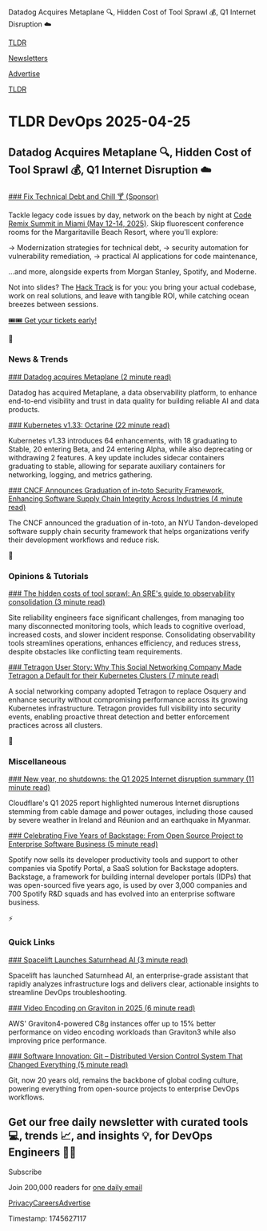 Datadog Acquires Metaplane 🔍, Hidden Cost of Tool Sprawl 💰, Q1 Internet Disruption ☁️

[TLDR](/)

[Newsletters](/newsletters)

[Advertise](https://advertise.tldr.tech/)

[TLDR](/)

# TLDR DevOps 2025-04-25

## Datadog Acquires Metaplane 🔍, Hidden Cost of Tool Sprawl 💰, Q1 Internet Disruption ☁️

### 

[### Fix Technical Debt and Chill 🍸 (Sponsor)](https://coderemix.ai/?utm_campaign=2025-May-Code%20Remix%20Summit&amp;utm_medium=email&amp;utm_content=primary&amp;utm_source=tldr)

Tackle legacy code issues by day, network on the beach by night at [Code Remix Summit in Miami (May 12-14, 2025)](https://coderemix.ai/?utm_campaign=2025-May-Code%20Remix%20Summit&utm_medium=email&utm_content=primary&utm_source=tldr). Skip fluorescent conference rooms for the Margaritaville Beach Resort, where you'll explore:

→ Modernization strategies for technical debt, → security automation for vulnerability remediation, → practical AI applications for code maintenance,

…and more, alongside experts from Morgan Stanley, Spotify, and Moderne.

Not into slides? The [Hack Track](https://coderemix.ai/?utm_campaign=2025-May-Code%20Remix%20Summit&utm_medium=email&utm_content=primary&utm_source=tldr#hack-track) is for you: you bring your actual codebase, work on real solutions, and leave with tangible ROI, while catching ocean breezes between sessions.

[🎟️🎟️ Get your tickets early!](https://coderemix.ai/?utm_campaign=2025-May-Code%20Remix%20Summit&utm_medium=email&utm_content=primary&utm_source=tldr)

📱

### News & Trends

[### Datadog acquires Metaplane (2 minute read)](https://www.datadoghq.com/blog/datadog-acquires-metaplane/?utm_source=tldrdevops)

Datadog has acquired Metaplane, a data observability platform, to enhance end-to-end visibility and trust in data quality for building reliable AI and data products.

[### Kubernetes v1.33: Octarine (22 minute read)](https://kubernetes.io/blog/2025/04/23/kubernetes-v1-33-release/?utm_source=tldrdevops)

Kubernetes v1.33 introduces 64 enhancements, with 18 graduating to Stable, 20 entering Beta, and 24 entering Alpha, while also deprecating or withdrawing 2 features. A key update includes sidecar containers graduating to stable, allowing for separate auxiliary containers for networking, logging, and metrics gathering.

[### CNCF Announces Graduation of in-toto Security Framework, Enhancing Software Supply Chain Integrity Across Industries (4 minute read)](https://www.cncf.io/announcements/2025/04/23/cncf-announces-graduation-of-in-toto-security-framework-enhancing-software-supply-chain-integrity-across-industries/?utm_source=tldrdevops)

The CNCF announced the graduation of in-toto, an NYU Tandon-developed software supply chain security framework that helps organizations verify their development workflows and reduce risk.

🚀

### Opinions & Tutorials

[### The hidden costs of tool sprawl: An SRE's guide to observability consolidation (3 minute read)](https://www.elastic.co/blog/guide-observability-consolidation?utm_source=tldrdevops)

Site reliability engineers face significant challenges, from managing too many disconnected monitoring tools, which leads to cognitive overload, increased costs, and slower incident response. Consolidating observability tools streamlines operations, enhances efficiency, and reduces stress, despite obstacles like conflicting team requirements.

[### Tetragon User Story: Why This Social Networking Company Made Tetragon a Default for their Kubernetes Clusters (7 minute read)](https://cilium.io/blog/2025/04/15/tetragon-social-networking-user-story/?utm_source=tldrdevops)

A social networking company adopted Tetragon to replace Osquery and enhance security without compromising performance across its growing Kubernetes infrastructure. Tetragon provides full visibility into security events, enabling proactive threat detection and better enforcement practices across all clusters.

🎁

### Miscellaneous

[### New year, no shutdowns: the Q1 2025 Internet disruption summary (11 minute read)](https://blog.cloudflare.com/q1-2025-internet-disruption-summary/?utm_source=tldrdevops)

Cloudflare's Q1 2025 report highlighted numerous Internet disruptions stemming from cable damage and power outages, including those caused by severe weather in Ireland and Réunion and an earthquake in Myanmar.

[### Celebrating Five Years of Backstage: From Open Source Project to Enterprise Software Business (5 minute read)](https://engineering.atspotify.com/2025/04/celebrating-five-years-of-backstage/?utm_source=tldrdevops)

Spotify now sells its developer productivity tools and support to other companies via Spotify Portal, a SaaS solution for Backstage adopters. Backstage, a framework for building internal developer portals (IDPs) that was open-sourced five years ago, is used by over 3,000 companies and 700 Spotify R&D squads and has evolved into an enterprise software business.

⚡️

### Quick Links

[### Spacelift Launches Saturnhead AI (3 minute read)](https://www.apmdigest.com/spacelift-launches-saturnhead-ai?utm_source=tldrdevops)

Spacelift has launched Saturnhead AI, an enterprise-grade assistant that rapidly analyzes infrastructure logs and delivers clear, actionable insights to streamline DevOps troubleshooting.

[### Video Encoding on Graviton in 2025 (6 minute read)](https://aws.amazon.com/blogs/opensource/video-encoding-on-graviton-in-2025/?utm_source=tldrdevops)

AWS' Graviton4-powered C8g instances offer up to 15% better performance on video encoding workloads than Graviton3 while also improving price performance.

[### Software Innovation: Git – Distributed Version Control System That Changed Everything (5 minute read)](https://build5nines.com/software-innovation-git-distributed-version-control-system-that-changed-everything/?utm_source=tldrdevops)

Git, now 20 years old, remains the backbone of global coding culture, powering everything from open-source projects to enterprise DevOps workflows.

## Get our free daily newsletter with curated tools 💻, trends 📈, and insights 💡, for DevOps Engineers 👨‍💻

Subscribe

Join 200,000 readers for [one daily email](/api/latest/devops)

[Privacy](/privacy)[Careers](https://jobs.ashbyhq.com/tldr.tech)[Advertise](/devops/advertise)

Timestamp: 1745627117
